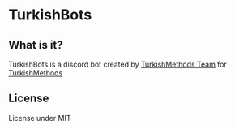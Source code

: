 # TurkishBots

## What is it?
TurkishBots is a discord bot created by [TurkishMethods Team](https://github.com/TurkishBots/people) for [TurkishMethods](https://discord.gg/turkishmethods)

## License
License under MIT
